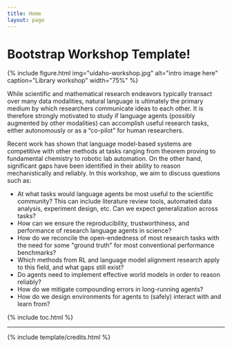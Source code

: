 ```yaml
---
title: Home
layout: page
---
```


# Bootstrap Workshop Template!

{% include figure.html img="uidaho-workshop.jpg" alt="intro image here" caption="Library workshop" width="75%" %}

While scientific and mathematical research endeavors typically transact over many data modalities, natural language is ultimately the primary medium by which researchers communicate ideas to each other. 
It is therefore strongly motivated to study if language agents (possibly augmented by other modalities) can accomplish useful research tasks, either autonomously or as a “co-pilot” for human researchers.

Recent work has shown that language model-based systems are competitive with other methods at tasks ranging from theorem proving to fundamental chemistry to robotic lab automation. 
On the other hand, significant gaps have been identified in their ability to reason mechanistically and reliably. 
In this workshop, we aim to discuss questions such as:
* At what tasks would language agents be most useful to the scientific community? This can include literature review tools, automated data analysis, experiment design, etc. Can we expect generalization across tasks?
* How can we ensure the reproducibility, trustworthiness, and performance of research language agents in science?
* How do we reconcile the open-endedness of most research tasks with the need for some "ground truth" for most conventional performance benchmarks?
* Which methods from RL and language model alignment research apply to this field, and what gaps still exist?
* Do agents need to implement effective world models in order to reason reliably?
* How do we mitigate compounding errors in long-running agents?
* How do we design environments for agents to (safely) interact with and learn from?


{% include toc.html %}

------

{% include template/credits.html %}

